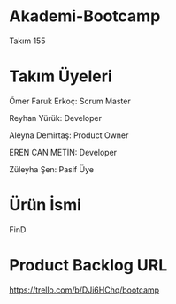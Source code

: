 # Akademi-Bootcamp

Takım 155

# Takım Üyeleri
Ömer Faruk Erkoç: Scrum Master

Reyhan Yürük: Developer

Aleyna Demirtaş: Product Owner

EREN CAN METİN: Developer

Züleyha Şen: Pasif Üye


# Ürün İsmi
FinD

# Product Backlog URL
https://trello.com/b/DJi6HChq/bootcamp



